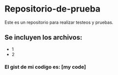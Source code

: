 # Repositorio-de-prueba
Este es un repositorio para realizar testeos y pruebas.

## Se incluyen los archivos:
* 1
* 2

### El gist de mi codigo es: [my code] <script src="https://gist.github.com/andrespereyrae/d9cd7c3f82b2aa3254453f740ce14281.js"></script>
